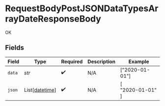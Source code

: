 # RequestBodyPostJSONDataTypesArrayDateResponseBody

OK


## Fields

| Field                                                                              | Type                                                                               | Required                                                                           | Description                                                                        | Example                                                                            |
| ---------------------------------------------------------------------------------- | ---------------------------------------------------------------------------------- | ---------------------------------------------------------------------------------- | ---------------------------------------------------------------------------------- | ---------------------------------------------------------------------------------- |
| `data`                                                                             | *str*                                                                              | :heavy_check_mark:                                                                 | N/A                                                                                | ["2020-01-01"]                                                                     |
| `json`                                                                             | List[[datetime](https://docs.python.org/3/library/datetime.html#datetime-objects)] | :heavy_check_mark:                                                                 | N/A                                                                                | [<br/>"2020-01-01"<br/>]                                                           |